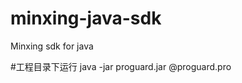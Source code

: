 minxing-java-sdk
================

Minxing sdk for java

#工程目录下运行
java -jar proguard.jar @proguard.pro